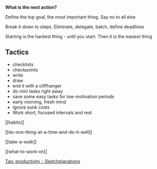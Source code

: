 ---
---

**What is the next action?**

Define the top goal, the most important thing. Say no to all else 

Break it down to steps. Eliminate, delegate, batch, define deadlines 

Starting is the hardest thing - until you start. Then it is the easiest thing

## Tactics 
- checklists
- checkpoints
- write  
- draw  
- end it with a cliffhanger 
- do mini tasks right away
- save some easy tasks for low-motivation periods
- early morning, fresh mind
- Ignore sunk costs
- Work short, focused intervals and rest

[[habits]] 

[[do-one-thing-at-a-time-and-do-it-well]]

[[take-a-walk]]

[[what-to-work-on]]

[Tag: productivity - Sketchplanations](https://sketchplanations.com/tags/productivity)